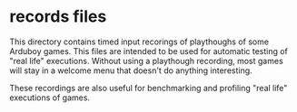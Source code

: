 # records files

This directory contains timed input recorings of playthoughs of some Arduboy games.  This files are
intended to be used for automatic testing of "real life" executions.  Without using a playthough
recording, most games will stay in a welcome menu that doesn't do anything interesting.

These recordings are also useful for benchmarking and profiling "real life" executions of games.
